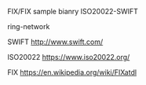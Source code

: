 

FIX/FIX sample bianry
ISO20022-SWIFT

ring-network



SWIFT
http://www.swift.com/

ISO20022
https://www.iso20022.org/

FIX
https://en.wikipedia.org/wiki/FIXatdl


